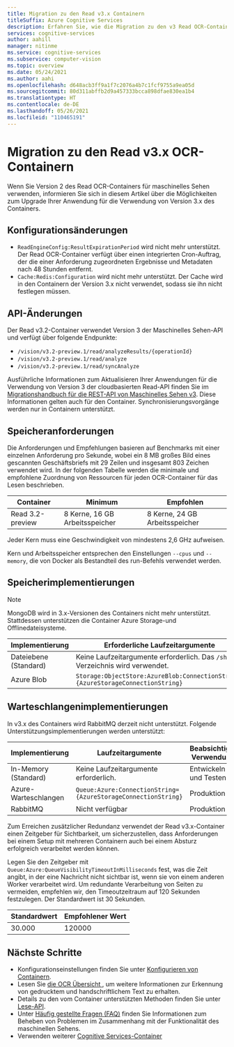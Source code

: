 ```yaml
---
title: Migration zu den Read v3.x Containern
titleSuffix: Azure Cognitive Services
description: Erfahren Sie, wie die Migration zu den v3 Read OCR-Containern ausgeführt wird
services: cognitive-services
author: aahill
manager: nitinme
ms.service: cognitive-services
ms.subservice: computer-vision
ms.topic: overview
ms.date: 05/24/2021
ms.author: aahi
ms.openlocfilehash: d648acb3ff9a1f7c2076a4b7c1fcf9755a9ea05d
ms.sourcegitcommit: 80d311abffb2d9a457333bcca898dfae830ea1b4
ms.translationtype: HT
ms.contentlocale: de-DE
ms.lasthandoff: 05/26/2021
ms.locfileid: "110465191"
---
```

# <a name="migrate-to-the-read-v3x-ocr-containers"></a>Migration zu den Read v3.x OCR-Containern

Wenn Sie Version 2 des Read OCR-Containers für maschinelles Sehen verwenden, informieren Sie sich in diesem Artikel über die Möglichkeiten zum Upgrade Ihrer Anwendung für die Verwendung von Version 3.x des Containers. 


## <a name="configuration-changes"></a>Konfigurationsänderungen

* `ReadEngineConfig:ResultExpirationPeriod` wird nicht mehr unterstützt. Der Read OCR-Container verfügt über einen integrierten Cron-Auftrag, der die einer Anforderung zugeordneten Ergebnisse und Metadaten nach 48 Stunden entfernt.
* `Cache:Redis:Configuration` wird nicht mehr unterstützt. Der Cache wird in den Containern der Version 3.x nicht verwendet, sodass sie ihn nicht festlegen müssen.

## <a name="api-changes"></a>API-Änderungen

Der Read v3.2-Container verwendet Version 3 der Maschinelles Sehen-API und verfügt über folgende Endpunkte:

* `/vision/v3.2-preview.1/read/analyzeResults/{operationId}`
* `/vision/v3.2-preview.1/read/analyze`
* `/vision/v3.2-preview.1/read/syncAnalyze`

Ausführliche Informationen zum Aktualisieren Ihrer Anwendungen für die Verwendung von Version 3 der cloudbasierten Read-API finden Sie im [Migrationshandbuch für die REST-API von Maschinelles Sehen v3](./upgrade-api-versions.md). Diese Informationen gelten auch für den Container. Synchronisierungsvorgänge werden nur in Containern unterstützt.

## <a name="memory-requirements"></a>Speicheranforderungen

Die Anforderungen und Empfehlungen basieren auf Benchmarks mit einer einzelnen Anforderung pro Sekunde, wobei ein 8 MB großes Bild eines gescannten Geschäftsbriefs mit 29 Zeilen und insgesamt 803 Zeichen verwendet wird. In der folgenden Tabelle werden die minimale und empfohlene Zuordnung von Ressourcen für jeden OCR-Container für das Lesen beschrieben.

|Container  |Minimum | Empfohlen  |
|---------|---------|------|
|Read 3.2-preview | 8 Kerne, 16 GB Arbeitsspeicher         | 8 Kerne, 24 GB Arbeitsspeicher |

Jeder Kern muss eine Geschwindigkeit von mindestens 2,6 GHz aufweisen.

Kern und Arbeitsspeicher entsprechen den Einstellungen `--cpus` und `--memory`, die von Docker als Bestandteil des run-Befehls verwendet werden.

## <a name="storage-implementations"></a>Speicherimplementierungen

>[!NOTE]
> MongoDB wird in 3.x-Versionen des Containers nicht mehr unterstützt. Stattdessen unterstützen die Container Azure Storage-und Offlinedateisysteme.

| Implementierung |    Erforderliche Laufzeitargumente |
|---------|---------|
|Dateiebene (Standard)    | Keine Laufzeitargumente erforderlich. Das `/share`-Verzeichnis wird verwendet. |
|Azure Blob    | `Storage:ObjectStore:AzureBlob:ConnectionString={AzureStorageConnectionString}` |

## <a name="queue-implementations"></a>Warteschlangenimplementierungen

In v3.x des Containers wird RabbitMQ derzeit nicht unterstützt. Folgende Unterstützungsimplementierungen werden unterstützt:

| Implementierung | Laufzeitargumente | Beabsichtigte Verwendung |
|---------|---------|-------|
| In-Memory (Standard) | Keine Laufzeitargumente erforderlich. | Entwickeln und Testen |
| Azure-Warteschlangen | `Queue:Azure:ConnectionString={AzureStorageConnectionString}` | Produktion |
| RabbitMQ    | Nicht verfügbar | Produktion |

Zum Erreichen zusätzlicher Redundanz verwendet der Read v3.x-Container einen Zeitgeber für Sichtbarkeit, um sicherzustellen, dass Anforderungen bei einem Setup mit mehreren Containern auch bei einem Absturz erfolgreich verarbeitet werden können. 

Legen Sie den Zeitgeber mit `Queue:Azure:QueueVisibilityTimeoutInMilliseconds` fest, was die Zeit angibt, in der eine Nachricht nicht sichtbar ist, wenn sie von einem anderen Worker verarbeitet wird. Um redundante Verarbeitung von Seiten zu vermeiden, empfehlen wir, den Timeoutzeitraum auf 120 Sekunden festzulegen. Der Standardwert ist 30 Sekunden.

| Standardwert | Empfohlener Wert |
|---------|---------|
| 30.000 |    120000 |


## <a name="next-steps"></a>Nächste Schritte

* Konfigurationseinstellungen finden Sie unter [Konfigurieren von Containern](computer-vision-resource-container-config.md).
* Lesen Sie [die OCR Übersicht ](overview-ocr.md), um weitere Informationen zur Erkennung von gedrucktem und handschriftlichem Text zu erhalten.
* Details zu den vom Container unterstützten Methoden finden Sie unter [Lese-API](//westus.dev.cognitive.microsoft.com/docs/services/5adf991815e1060e6355ad44/operations/56f91f2e778daf14a499e1fa).
* Unter [Häufig gestellte Fragen (FAQ)](FAQ.md) finden Sie Informationen zum Beheben von Problemen im Zusammenhang mit der Funktionalität des maschinellen Sehens.
* Verwenden weiterer [Cognitive Services-Container](../cognitive-services-container-support.md)